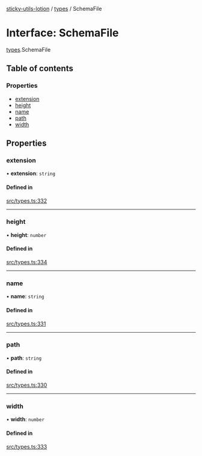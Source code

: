 [sticky-utils-lotion](../README.md) / [types](../modules/types.md) / SchemaFile

# Interface: SchemaFile

[types](../modules/types.md).SchemaFile

## Table of contents

### Properties

- [extension](types.SchemaFile.md#extension)
- [height](types.SchemaFile.md#height)
- [name](types.SchemaFile.md#name)
- [path](types.SchemaFile.md#path)
- [width](types.SchemaFile.md#width)

## Properties

### extension

• **extension**: `string`

#### Defined in

[src/types.ts:332](https://github.com/sticky/sticky-utils-lotion/blob/6b5a76b/src/types.ts#L332)

___

### height

• **height**: `number`

#### Defined in

[src/types.ts:334](https://github.com/sticky/sticky-utils-lotion/blob/6b5a76b/src/types.ts#L334)

___

### name

• **name**: `string`

#### Defined in

[src/types.ts:331](https://github.com/sticky/sticky-utils-lotion/blob/6b5a76b/src/types.ts#L331)

___

### path

• **path**: `string`

#### Defined in

[src/types.ts:330](https://github.com/sticky/sticky-utils-lotion/blob/6b5a76b/src/types.ts#L330)

___

### width

• **width**: `number`

#### Defined in

[src/types.ts:333](https://github.com/sticky/sticky-utils-lotion/blob/6b5a76b/src/types.ts#L333)
